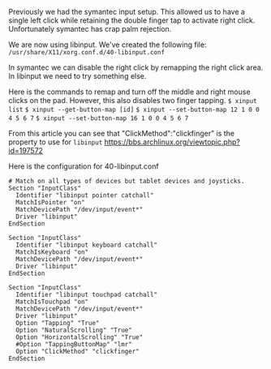 Previously we had the symantec input setup. This allowed us to have a single left click while retaining the double finger tap to activate right click. Unfortunately symantec has crap palm rejection.

We are now using libinput. We've created the following file: `/usr/share/X11/xorg.conf.d/40-libinput.conf`

In symantec we can disable the right click by remapping the right click area. In libinput we need to try something else.

Here is the commands to remap and turn off the middle and right mouse clicks on the pad. However, this also disables two finger tapping.
`$ xinput list`
`$ xinput --get-button-map [id]`
`$ xinput --set-button-map 12 1 0 0 4 5 6 7`
`$ xinput --set-button-map 16 1 0 0 4 5 6 7`

From this article you can see that "ClickMethod":"clickfinger" is the property to use for `libinput`
https://bbs.archlinux.org/viewtopic.php?id=197572

Here is the configuration for 40-libinput.conf
```
# Match on all types of devices but tablet devices and joysticks.
Section "InputClass"
  Identifier "libinput pointer catchall"
  MatchIsPointer "on"
  MatchDevicePath "/dev/input/event*"
  Driver "libinput"
EndSection

Section "InputClass"
  Identifier "libinput keyboard catchall"
  MatchIsKeyboard "on"
  MatchDevicePath "/dev/input/event*"
  Driver "libinput"
EndSection

Section "InputClass"
  Identifier "libinput touchpad catchall"
  MatchIsTouchpad "on"
  MatchDevicePath "/dev/input/event*"
  Driver "libinput"
  Option "Tapping" "True"
  Option "NaturalScrolling" "True"
  Option "HorizontalScrolling" "True"
  #Option "TappingButtonMap" "lmr"
  Option "ClickMethod" "clickfinger"
EndSection
```


